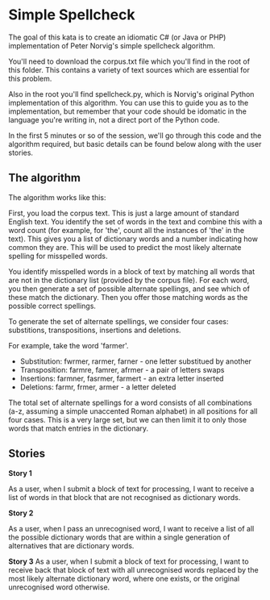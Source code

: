 Simple Spellcheck
=================

The goal of this kata is to create an idiomatic C# (or Java or PHP) implementation of Peter Norvig's simple spellcheck algorithm. 

You'll need to download the corpus.txt file which you'll find in the root of this folder. This contains a variety of text sources which are essential for this problem.

Also in the root you'll find spellcheck.py, which is Norvig's original Python implementation of this algorithm. You can use this to guide you as to the implementation, but remember that your code should be idomatic in the language you're writing in, not a direct port of the Python code. 

In the first 5 minutes or so of the session, we'll go through this code and the algorithm required, but basic details can be found below along with the user stories.

The algorithm
-------------

The algorithm works like this: 

First, you load the corpus text. This is just a large amount of standard English text. You identify the set of words in the text and combine this with a word count (for example, for 'the', count all the instances of 'the' in the text). This gives you a list of dictionary words and a number indicating how common they are. This will be used to predict the most likely alternate spelling for misspelled words.

You identify misspelled words in a block of text by matching all words that are not in the dictionary list (provided by the corpus file). For each word, you then generate a set of possible alternate spellings, and see which of these match the dictionary. Then you offer those matching words as the possible correct spellings.

To generate the set of alternate spellings, we consider four cases: substitions, transpositions, insertions and deletions. 

For example, take the word 'farmer'. 

- Substitution: fwrmer, rarmer, farner - one letter substitued by another
- Transposition: farmre, famrer, afrmer - a pair of letters swaps
- Insertions: farmner, fasrmer, farmert - an extra letter inserted
- Deletions: farmr, frmer, armer - a letter deleted

The total set of alternate spellings for a word consists of all combinations (a-z, assuming a simple unaccented Roman alphabet) in all positions for all four cases. This is a very large set, but we can then limit it to only those words that match entries in the dictionary.

Stories
-------

**Story 1**

As a user, when I submit a block of text for processing, I want to receive a list of words in that block that are not recognised as dictionary words.

**Story 2**

As a user, when I pass an unrecognised word, I want to receive a list of all the possible dictionary words that are within a single generation of alternatives that are dictionary words.

**Story 3**
As a user, when I submit a block of text for processing, I want to receive back that block of text with all unrecognised words replaced by the most likely alternate dictionary word, where one exists, or the original unrecognised word otherwise.
